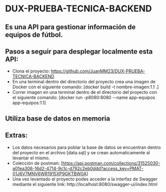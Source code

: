# DUX-PRUEBA-TECNICA-BACKEND
## Es una API para gestionar información de equipos de fútbol.
## Pasos a seguir para desplegar localmente esta API:
- Clona el proyecto: https://github.com/JuanMM23/DUX-PRUEBA-TECNICA-BACKEND
- En una terminal dentro del directorio del proyecto crea una imagen de Docker con el siguiente comando: [docker build -t nombre-imagen:1.1 .]
- Correr imagen en una terminal dentro de el directorio del proyecto con el siguiente comando: [docker run -p8080:8080 --name app-equipos app-equipos:1.1]

## Utiliza base de datos en memoria
## Extras:
- Los datos necesarios para poblar la base de datos se encuentran dentro del proyecto en el archivo [data.sql] y se crean automaticamente al levantar el mismo.
- Colección de postman: [https://api.postman.com/collections/31525030-a01ea306-16d2-4714-9c1c-d792c2eb0ddd?access_key=PMAT-01J6V7MNV6WR1915XP9GKTBW0A]
- Una vez levantado el proyecto podes acceder a la interfaz de Swagger mediante el siguiente link: http://localhost:8080/swagger-ui/index.html
